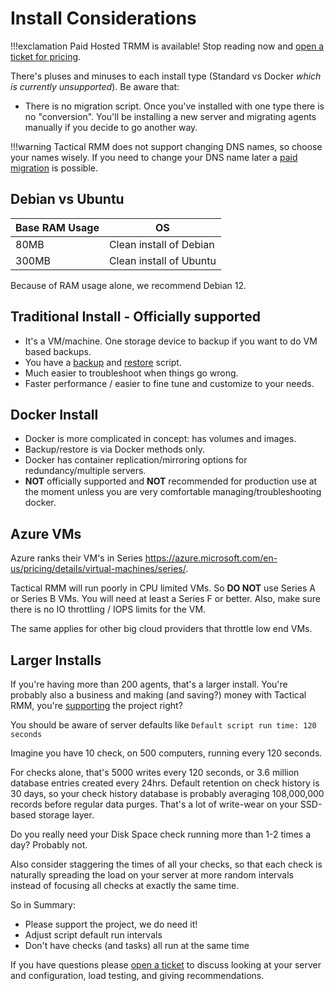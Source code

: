 # Install Considerations

!!!exclamation
    Paid Hosted TRMM is available! Stop reading now and [open a ticket for pricing](https://support.amidaware.com).

There's pluses and minuses to each install type (Standard vs Docker *which is currently unsupported*). Be aware that:

- There is no migration script. Once you've installed with one type there is no "conversion". You'll be installing a new server and migrating agents manually if you decide to go another way.

!!!warning
    Tactical RMM does not support changing DNS names, so choose your names wisely. If you need to change your DNS name later a [paid migration](https://support.amidaware.com) is possible.

## Debian vs Ubuntu

| Base RAM Usage | OS |
| --- | --- |
| 80MB | Clean install of Debian |
| 300MB | Clean install of Ubuntu |

Because of RAM usage alone, we recommend Debian 12.

## Traditional Install - **Officially supported**

- It's a VM/machine. One storage device to backup if you want to do VM based backups.
- You have a [backup](backup.md) and [restore](restore.md) script.
- Much easier to troubleshoot when things go wrong.
- Faster performance / easier to fine tune and customize to your needs.

## Docker Install
- Docker is more complicated in concept: has volumes and images.
- Backup/restore is via Docker methods only.
- Docker has container replication/mirroring options for redundancy/multiple servers.
- **NOT** officially supported and **NOT** recommended for production use at the moment unless you are very comfortable managing/troubleshooting docker.

## Azure VMs

Azure ranks their VM's in Series <https://azure.microsoft.com/en-us/pricing/details/virtual-machines/series/>.

Tactical RMM will run poorly in CPU limited VMs. So **DO NOT** use Series A or Series B VMs. You will need at least a Series F or better. Also, make sure there is no IO throttling / IOPS limits for the VM.

The same applies for other big cloud providers that throttle low end VMs.

## Larger Installs

If you're having more than 200 agents, that's a larger install. You're probably also a business and making (and saving?) money with Tactical RMM, you're [supporting](support.md) the project right?

You should be aware of server defaults like `Default script run time: 120 seconds`

Imagine you have 10 check, on 500 computers, running every 120 seconds. 

For checks alone, that's 5000 writes every 120 seconds, or 3.6 million database entries created every 24hrs. Default retention on check history is 30 days, so your check history database is probably averaging 108,000,000 records before regular data purges. That's a lot of write-wear on your SSD-based storage layer. 

Do you really need your Disk Space check running more than 1-2 times a day? Probably not. 

Also consider staggering the times of all your checks, so that each check is naturally spreading the load on your server at more random intervals instead of focusing all checks at exactly the same time. 

So in Summary:

- Please support the project, we do need it!
- Adjust script default run intervals
- Don't have checks (and tasks) all run at the same time

If you have questions please [open a ticket](https://support.amidaware.com) to discuss looking at your server and configuration, load testing, and giving recommendations.
